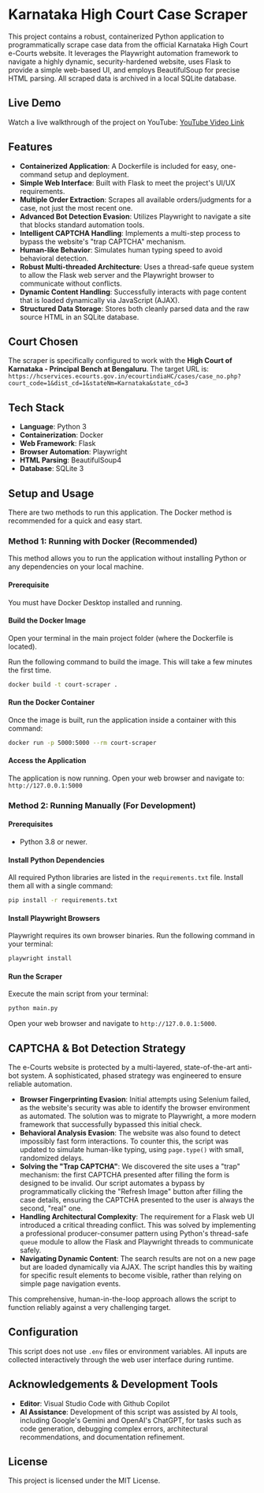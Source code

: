 # Karnataka High Court Case Scraper

This project contains a robust, containerized Python application to programmatically scrape case data from the official Karnataka High Court e-Courts website. It leverages the Playwright automation framework to navigate a highly dynamic, security-hardened website, uses Flask to provide a simple web-based UI, and employs BeautifulSoup for precise HTML parsing. All scraped data is archived in a local SQLite database.

## Live Demo

Watch a live walkthrough of the project on YouTube:
[YouTube Video Link](https://your-youtube-link-here)

## Features

- **Containerized Application**: A Dockerfile is included for easy, one-command setup and deployment.
- **Simple Web Interface**: Built with Flask to meet the project's UI/UX requirements.
- **Multiple Order Extraction**: Scrapes all available orders/judgments for a case, not just the most recent one.
- **Advanced Bot Detection Evasion**: Utilizes Playwright to navigate a site that blocks standard automation tools.
- **Intelligent CAPTCHA Handling**: Implements a multi-step process to bypass the website's "trap CAPTCHA" mechanism.
- **Human-like Behavior**: Simulates human typing speed to avoid behavioral detection.
- **Robust Multi-threaded Architecture**: Uses a thread-safe queue system to allow the Flask web server and the Playwright browser to communicate without conflicts.
- **Dynamic Content Handling**: Successfully interacts with page content that is loaded dynamically via JavaScript (AJAX).
- **Structured Data Storage**: Stores both cleanly parsed data and the raw source HTML in an SQLite database.

## Court Chosen

The scraper is specifically configured to work with the **High Court of Karnataka - Principal Bench at Bengaluru**. The target URL is:
`https://hcservices.ecourts.gov.in/ecourtindiaHC/cases/case_no.php?court_code=1&dist_cd=1&stateNm=Karnataka&state_cd=3`

## Tech Stack

- **Language**: Python 3
- **Containerization**: Docker
- **Web Framework**: Flask
- **Browser Automation**: Playwright
- **HTML Parsing**: BeautifulSoup4
- **Database**: SQLite 3

## Setup and Usage

There are two methods to run this application. The Docker method is recommended for a quick and easy start.

### Method 1: Running with Docker (Recommended)

This method allows you to run the application without installing Python or any dependencies on your local machine.

#### Prerequisite

You must have Docker Desktop installed and running.

#### Build the Docker Image

Open your terminal in the main project folder (where the Dockerfile is located).

Run the following command to build the image. This will take a few minutes the first time.

```bash
docker build -t court-scraper .
```

#### Run the Docker Container

Once the image is built, run the application inside a container with this command:

```bash
docker run -p 5000:5000 --rm court-scraper
```

#### Access the Application

The application is now running. Open your web browser and navigate to:
`http://127.0.0.1:5000`

### Method 2: Running Manually (For Development)

#### Prerequisites

- Python 3.8 or newer.

#### Install Python Dependencies

All required Python libraries are listed in the `requirements.txt` file. Install them all with a single command:

```bash
pip install -r requirements.txt
```

#### Install Playwright Browsers

Playwright requires its own browser binaries. Run the following command in your terminal:

```bash
playwright install
```

#### Run the Scraper

Execute the main script from your terminal:

```bash
python main.py
```

Open your web browser and navigate to `http://127.0.0.1:5000`.

## CAPTCHA & Bot Detection Strategy

The e-Courts website is protected by a multi-layered, state-of-the-art anti-bot system. A sophisticated, phased strategy was engineered to ensure reliable automation.

- **Browser Fingerprinting Evasion**: Initial attempts using Selenium failed, as the website's security was able to identify the browser environment as automated. The solution was to migrate to Playwright, a more modern framework that successfully bypassed this initial check.
- **Behavioral Analysis Evasion**: The website was also found to detect impossibly fast form interactions. To counter this, the script was updated to simulate human-like typing, using `page.type()` with small, randomized delays.
- **Solving the "Trap CAPTCHA"**: We discovered the site uses a "trap" mechanism: the first CAPTCHA presented after filling the form is designed to be invalid. Our script automates a bypass by programmatically clicking the "Refresh Image" button after filling the case details, ensuring the CAPTCHA presented to the user is always the second, "real" one.
- **Handling Architectural Complexity**: The requirement for a Flask web UI introduced a critical threading conflict. This was solved by implementing a professional producer-consumer pattern using Python's thread-safe `queue` module to allow the Flask and Playwright threads to communicate safely.
- **Navigating Dynamic Content**: The search results are not on a new page but are loaded dynamically via AJAX. The script handles this by waiting for specific result elements to become visible, rather than relying on simple page navigation events.

This comprehensive, human-in-the-loop approach allows the script to function reliably against a very challenging target.

## Configuration

This script does not use `.env` files or environment variables. All inputs are collected interactively through the web user interface during runtime.

## Acknowledgements & Development Tools

- **Editor**: Visual Studio Code with Github Copilot
- **AI Assistance**: Development of this script was assisted by AI tools, including Google's Gemini and OpenAI's ChatGPT, for tasks such as code generation, debugging complex errors, architectural recommendations, and documentation refinement.

## License

This project is licensed under the MIT License.

